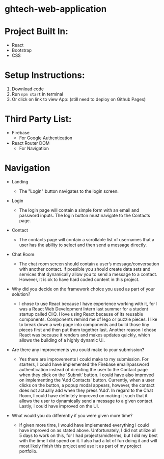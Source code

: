 # ghtech-web-application

# Project Built In:
* React
* Bootstrap 
* CSS

# Setup Instructions:
1. Download code
2. Run `npm start` in terminal 
3. Or click on link to view App: (still need to deploy on Github Pages)

# Third Party List:
* Firebase
    * For Google Authentication
* React Router DOM
    * For Navigation

# Navigation 
* Landing
  * The "Login" button navigates to the login screen.

* Login
  * The login page will contain a simple form with an email and password inputs.
    The login button must navigate to the Contacts page.

* Contact
  * The contacts page will contain a scrollable list of usernames that a user
    has the ability to select and then send a message directly.

* Chat Room
  * The chat room screen should contain a user’s message/conversation with
    another contact. If possible you should create data sets and services that
    dynamically allow you to send a message to a contact. However, it is ok to
    have hard coded content in this project.

* Why did you decide on the framework choice you used as part of your solution?
    * I chose to use React because I have experience working with it, for I was
      a React Web Development Intern last summer for a student startup called
      CliQ. I love using React because of its reusable components. Components
      remind me of lego or puzzle pieces. I like to break down a web page into
      components and build those tiny pieces first and then put them together
      last. Another reason I chose React was because it renders and makes
      updates quickly, which allows the building of a highly dynamic UI.  

* Are there any improvements you could make to your submission?
    * Yes there are improvements I could make to my submission. For starters, I
      could have implemented the Firebase email/password authentication instead
      of directing the user to the Contact page when they click on the 'Submit'
      button. I could have also improved on implementing the 'Add Contacts'
      button. Currently, when a user clicks on the button, a popup modal
      appears, however, the contact does not actually add when they press 'Add'.
      In regard to the Chat Room, I could have definitely improved on making it
      such that it allows the user to dynamically send a message to a given
      contact. Lastly, I could have improved on the UI. 

* What would you do differently if you were given more time?
    * If given more time, I would have implemented everything I could have
      improved on as stated above. Unfortunately, I did not utilize all 5 days
      to work on this, for I had projects/midterms, but I did my best with the
      time I did spend on it. I also had a lot of fun doing it and will most
      likely finish this project and use it as part of my project portfolio. 
